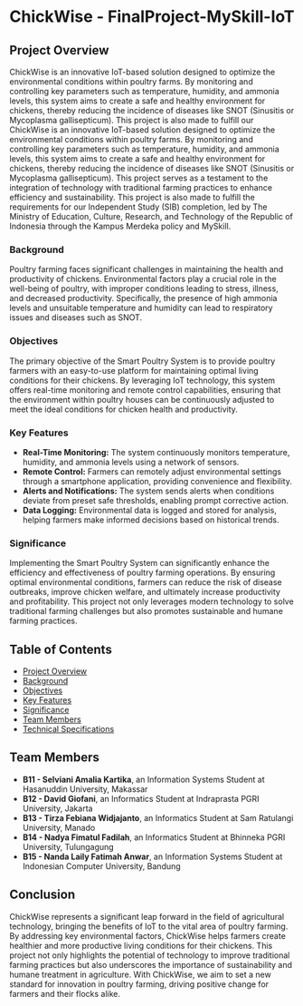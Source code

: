# ChickWise - FinalProject-MySkill-IoT

## Project Overview

ChickWise is an innovative IoT-based solution designed to optimize the environmental conditions within poultry farms. By monitoring and controlling key parameters such as temperature, humidity, and ammonia levels, this system aims to create a safe and healthy environment for chickens, thereby reducing the incidence of diseases like SNOT (Sinusitis or Mycoplasma gallisepticum). This project is also made to fulfill our 
ChickWise is an innovative IoT-based solution designed to optimize the environmental conditions within poultry farms. By monitoring and controlling key parameters such as temperature, humidity, and ammonia levels, this system aims to create a safe and healthy environment for chickens, thereby reducing the incidence of diseases like SNOT (Sinusitis or Mycoplasma gallisepticum). This project serves as a testament to the integration of technology with traditional farming practices to enhance efficiency and sustainability. This project is also made to fulfill the requirements for our Independent Study (SIB) completion, led by The Ministry of Education, Culture, Research, and Technology of the Republic of Indonesia through the Kampus Merdeka policy and MySkill.

### Background

Poultry farming faces significant challenges in maintaining the health and productivity of chickens. Environmental factors play a crucial role in the well-being of poultry, with improper conditions leading to stress, illness, and decreased productivity. Specifically, the presence of high ammonia levels and unsuitable temperature and humidity can lead to respiratory issues and diseases such as SNOT.

### Objectives

The primary objective of the Smart Poultry System is to provide poultry farmers with an easy-to-use platform for maintaining optimal living conditions for their chickens. By leveraging IoT technology, this system offers real-time monitoring and remote control capabilities, ensuring that the environment within poultry houses can be continuously adjusted to meet the ideal conditions for chicken health and productivity.

### Key Features

- **Real-Time Monitoring:** The system continuously monitors temperature, humidity, and ammonia levels using a network of sensors.
- **Remote Control:** Farmers can remotely adjust environmental settings through a smartphone application, providing convenience and flexibility.
- **Alerts and Notifications:** The system sends alerts when conditions deviate from preset safe thresholds, enabling prompt corrective action.
- **Data Logging:** Environmental data is logged and stored for analysis, helping farmers make informed decisions based on historical trends.

### Significance

Implementing the Smart Poultry System can significantly enhance the efficiency and effectiveness of poultry farming operations. By ensuring optimal environmental conditions, farmers can reduce the risk of disease outbreaks, improve chicken welfare, and ultimately increase productivity and profitability. This project not only leverages modern technology to solve traditional farming challenges but also promotes sustainable and humane farming practices.

## Table of Contents
- [Project Overview](#project-overview)
- [Background](#background)
- [Objectives](#objectives)
- [Key Features](#key-features)
- [Significance](#significance)
- [Team Members](#team-members)
- [Technical Specifications](#technical-specifications)

## Team Members
- **B11 - Selviani Amalia Kartika**, an Information Systems Student at Hasanuddin University, Makassar   
- **B12 - David Giofani**, an Informatics Student at Indraprasta PGRI University, Jakarta
- **B13 - Tirza Febiana Widjajanto**,  an Informatics Student at Sam Ratulangi University, Manado  
- **B14 - Nadya Fimatul Fadilah**, an Informatics Student at Bhinneka PGRI University, Tulungagung
- **B15 - Nanda Laily Fatimah Anwar**, an Information Systems Student at Indonesian Computer University, Bandung

## Conclusion
ChickWise represents a significant leap forward in the field of agricultural technology, bringing the benefits of IoT to the vital area of poultry farming. By addressing key environmental factors, ChickWise helps farmers create healthier and more productive living conditions for their chickens. This project not only highlights the potential of technology to improve traditional farming practices but also underscores the importance of sustainability and humane treatment in agriculture. With ChickWise, we aim to set a new standard for innovation in poultry farming, driving positive change for farmers and their flocks alike.
